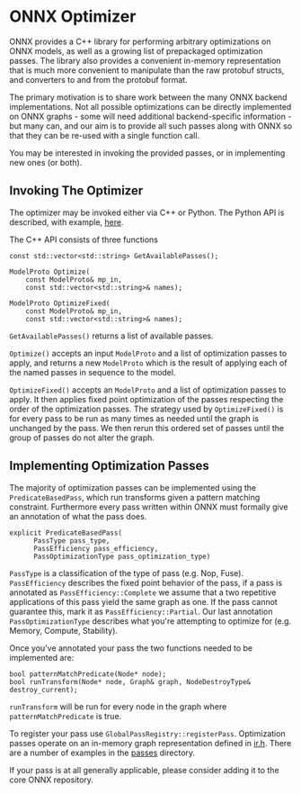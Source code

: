 # ONNX Optimizer

ONNX provides a C++ library for performing arbitrary optimizations on
ONNX models, as well as a growing list of prepackaged optimization
passes. The library also provides a convenient in-memory
representation that is much more convenient to manipulate than the raw
protobuf structs, and converters to and from the protobuf format.

The primary motivation is to share work between the many ONNX backend
implementations. Not all possible optimizations can be directly
implemented on ONNX graphs - some will need additional
backend-specific information - but many can, and our aim is to provide
all such passes along with ONNX so that they can be re-used with a
single function call.

You may be interested in invoking the provided passes, or in
implementing new ones (or both).

## Invoking The Optimizer

The optimizer may be invoked either via C++ or Python. The Python API
is described, with example,
[here](PythonAPIOverview.md#optimizing-an-onnx-model).

The C++ API consists of three functions

```
const std::vector<std::string> GetAvailablePasses();

ModelProto Optimize(
    const ModelProto& mp_in,
    const std::vector<std::string>& names);

ModelProto OptimizeFixed(
    const ModelProto& mp_in,
    const std::vector<std::string>& names);
```

`GetAvailablePasses()` returns a list of available passes.

`Optimize()` accepts an input `ModelProto` and a list of optimization passes to
apply, and returns a new `ModelProto` which is the result of
applying each of the named passes in sequence to the model.

`OptimizeFixed()` accepts an `ModelProto` and a list of optimization passes to apply. It then applies fixed point optimization of the passes respecting the order of the optimization passes. The strategy used by `OptimizeFixed()` is for every pass to be run as many times as needed until the graph is unchanged by the pass. We then rerun this ordered set of passes until the group of passes do not alter the graph.

## Implementing Optimization Passes
The majority of optimization passes can be implemented using the `PredicateBasedPass`, which run transforms given a pattern matching constraint. Furthermore every pass written within ONNX must formally give an annotation of what the pass does.

```
explicit PredicateBasedPass(
      PassType pass_type,
      PassEfficiency pass_efficiency,
      PassOptimizationType pass_optimization_type)
```

`PassType` is a classification of the type of pass (e.g. Nop, Fuse). `PassEfficiency` describes the fixed point behavior of the pass, if a pass is annotated as `PassEfficiency::Complete` we assume that a two repetitive applications of this pass yield the same graph as one. If the pass cannot guarantee this, mark it as `PassEfficiency::Partial`. Our last annotation `PassOptimizationType` describes what you're attempting to optimize for (e.g. Memory, Compute, Stability).

Once you've annotated your pass the two functions needed to be implemented are:
```
bool patternMatchPredicate(Node* node);
bool runTransform(Node* node, Graph& graph, NodeDestroyType& destroy_current);
```

`runTransform` will be run for every node in the graph where `patternMatchPredicate` is true.

To register your pass use
`GlobalPassRegistry::registerPass`. Optimization passes operate on an in-memory
graph representation defined in [ir.h](/onnx/common/ir.h). There are a
number of examples in the [passes](/onnx/optimizer/passes) directory.

If your pass is at all generally applicable, please consider adding it
to the core ONNX repository.
